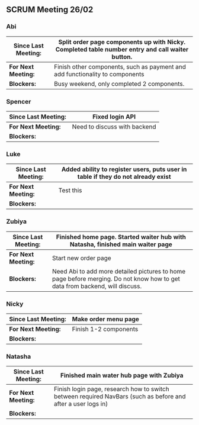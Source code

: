 ## SCRUM Meeting 26/02

### Abi
| Since Last Meeting: | Split order page components up with Nicky. Completed table number entry and call waiter button. |
| --- | --- |
| **For Next Meeting:** | Finish other components, such as payment and add functionality to components  |
| **Blockers:** | Busy weekend, only completed 2 components. |

### Spencer
| Since Last Meeting: | Fixed login API |
| --- | --- |
| **For Next Meeting:** | Need to discuss with backend |
| **Blockers:** |  |

### Luke
| Since Last Meeting: | Added ability to register users, puts user in table if they do not already exist |
| --- | --- |
| **For Next Meeting:** | Test this |
| **Blockers:** |  |

### Zubiya
| Since Last Meeting: | Finished home page. Started waiter hub with Natasha, finished main waiter page |
| --- | --- |
| **For Next Meeting:** | Start new order page |
| **Blockers:** | Need Abi to add more detailed pictures to home page before merging. Do not know how to get data from backend, will discuss. |

### Nicky
| Since Last Meeting: | Make order menu page |
| --- | --- |
| **For Next Meeting:** | Finish 1-2 components |
| **Blockers:** |  |

### Natasha
| Since Last Meeting: | Finished main water hub page with Zubiya |
| --- | --- |
| **For Next Meeting:** | Finish login page, research how to switch between required NavBars (such as before and after a user logs in) |
| **Blockers:** |  |